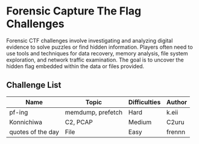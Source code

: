# Forensic Capture The Flag Challenges

Forensic CTF challenges involve investigating and analyzing digital evidence to solve puzzles or find hidden information. Players often need to use tools and techniques for data recovery, memory analysis, file system exploration, and network traffic examination. The goal is to uncover the hidden flag embedded within the data or files provided.

## Challenge List

| Name   | Topic           | Difficulties | Author |
|--------|-----------------|--------------|--------|
| pf-ing | memdump, prefetch         | Hard | k.eii |
| Konnichiwa | C2, PCAP         | Medium | C2uru |
| quotes of the day | File         | Easy | frennn |
